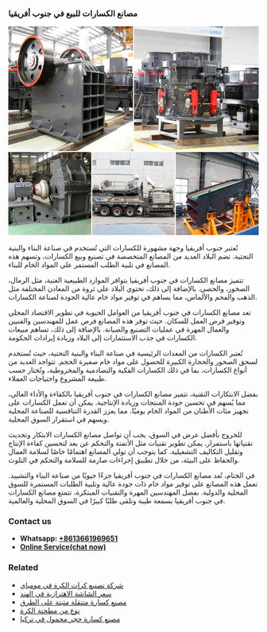 <h3>مصانع الكسارات للبيع في جنوب أفريقيا</h3><img src='1701853434.jpg' alt=''><p>تُعتبر جنوب أفريقيا وجهة مشهورة للكسارات التي تُستخدم في صناعة البناء والبنية التحتية. تضم البلاد العديد من المصانع المتخصصة في تصنيع وبيع الكسارات، وتسهم هذه المصانع في تلبية الطلب المستمر على المواد الخام للبناء.</p><p>تتميز مصانع الكسارات في جنوب أفريقيا بتوافر الموارد الطبيعية الغنية، مثل الرمال، الصخور، والحصى. بالإضافة إلى ذلك، تحتوي البلاد على ثروة من المعادن المختلفة مثل الذهب والفحم والألماس، مما يساهم في توفير مواد خام عالية الجودة لصناعة الكسارات.</p><p>تعد مصانع الكسارات في جنوب أفريقيا من العوامل الحيوية في تطوير الاقتصاد المحلي وتوفير فرص العمل للسكان. حيث توفر هذه المصانع فرص عمل للمهندسين والفنيين والعمال المهرة في عمليات التصنيع والصيانة. بالإضافة إلى ذلك، تساهم مبيعات الكسارات في جذب الاستثمارات إلى البلاد وزيادة إيرادات الحكومة.</p><p>تُعتبر الكسارات من المعدات الرئيسية في صناعة البناء والبنية التحتية، حيث تُستخدم لسحق الصخور والحجارة الكبيرة للحصول على مواد خام صغيرة الحجم. تتواجد العديد من أنواع الكسارات، بما في ذلك الكسارات الفكية والتصادمية والمخروطية، وتُختار حسب طبيعة المشروع واحتياجات العملاء.</p><p>بفضل الابتكارات التقنية، تتميز مصانع الكسارات في جنوب أفريقيا بالكفاءة والأداء العالي، مما يُسهم في تحسين جودة المنتجات وزيادة الإنتاجية. يمكن أن تعمل الكسارات على تجهيز مئات الأطنان من المواد الخام يوميًا، مما يعزز القدرة التنافسية للصناعة المحلية ويسهم في استقرار السوق المحلية.</p><p>للخروج بأفضل عرض في السوق، يجب أن تواصل مصانع الكسارات الابتكار وتحديث تقنياتها باستمرار. يمكن تطوير تقنيات مثل الأتمتة والتحكم عن بعد لتحسين كفاءة الإنتاج وتقليل التكاليف التشغيلية. كما يتوجب أن تولي المصانع اهتمامًا خاصًا لسلامة العمال والحفاظ على البيئة، من خلال تطبيق إجراءات صارمة للسلامة والتحكم في التلوث.</p><p>في الختام، تُعد مصانع الكسارات في جنوب أفريقيا جزءًا حيويًا من صناعة البناء والتشييد. تعمل هذه المصانع على توفير مواد خام ذات جودة عالية وتلبية الطلبات المستمرة للسوق المحلية والدولية. بفضل المهندسين المهرة والتقنيات المبتكرة، تتمتع مصانع الكسارات في جنوب أفريقيا بسمعة طيبة وتلقى طلبًا كبيرًا في السوق المحلية والعالمية.</p><h3>Contact us</h3><ul><li><strong>Whatsapp:&nbsp;<a href="https://wa.me/8613661969651">+8613661969651</a></strong></li><li><a href="https://swt.shibang-china.com/?git&amp;zhl&amp;مصانع الكسارات للبيع في جنوب أفريقيا"><strong>Online Service(chat now)</strong></a></li></ul><h3>Related</h3><ul><li><a href='شركة تصنيع كرات الكرة في مومباي.md'>شركة تصنيع كرات الكرة في مومباي</a></li><li><a href='سعر الشاشة الاهتزازية في الهند.md'>سعر الشاشة الاهتزازية في الهند</a></li><li><a href='مصنع كسارة متنقلة مثبتة على الطرق.md'>مصنع كسارة متنقلة مثبتة على الطرق</a></li><li><a href='نوع من مطحنة الكرة.md'>نوع من مطحنة الكرة</a></li><li><a href='مصنع كسارة حجر محمول في تركيا.md'>مصنع كسارة حجر محمول في تركيا</a></li></ul>